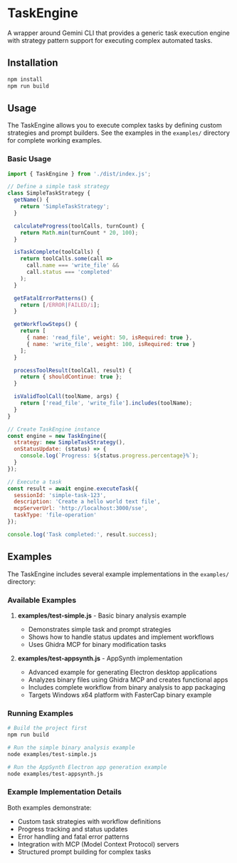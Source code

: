 # TaskEngine

A wrapper around Gemini CLI that provides a generic task execution engine with strategy pattern support for executing complex automated tasks.

## Installation

```bash
npm install
npm run build
```

## Usage

The TaskEngine allows you to execute complex tasks by defining custom strategies and prompt builders. See the examples in the `examples/` directory for complete working examples.

### Basic Usage

```javascript
import { TaskEngine } from './dist/index.js';

// Define a simple task strategy
class SimpleTaskStrategy {
  getName() {
    return 'SimpleTaskStrategy';
  }

  calculateProgress(toolCalls, turnCount) {
    return Math.min(turnCount * 20, 100);
  }

  isTaskComplete(toolCalls) {
    return toolCalls.some(call => 
      call.name === 'write_file' && 
      call.status === 'completed'
    );
  }

  getFatalErrorPatterns() {
    return [/ERROR|FAILED/i];
  }

  getWorkflowSteps() {
    return [
      { name: 'read_file', weight: 50, isRequired: true },
      { name: 'write_file', weight: 100, isRequired: true }
    ];
  }

  processToolResult(toolCall, result) {
    return { shouldContinue: true };
  }

  isValidToolCall(toolName, args) {
    return ['read_file', 'write_file'].includes(toolName);
  }
}

// Create TaskEngine instance
const engine = new TaskEngine({
  strategy: new SimpleTaskStrategy(),
  onStatusUpdate: (status) => {
    console.log(`Progress: ${status.progress.percentage}%`);
  }
});

// Execute a task
const result = await engine.executeTask({
  sessionId: 'simple-task-123',
  description: 'Create a hello world text file',
  mcpServerUrl: 'http://localhost:3000/sse',
  taskType: 'file-operation'
});

console.log('Task completed:', result.success);
```

## Examples

The TaskEngine includes several example implementations in the `examples/` directory:

### Available Examples

1. **examples/test-simple.js** - Basic binary analysis example
   - Demonstrates simple task and prompt strategies
   - Shows how to handle status updates and implement workflows
   - Uses Ghidra MCP for binary modification tasks

2. **examples/test-appsynth.js** - AppSynth implementation  
   - Advanced example for generating Electron desktop applications
   - Analyzes binary files using Ghidra MCP and creates functional apps
   - Includes complete workflow from binary analysis to app packaging
   - Targets Windows x64 platform with FasterCap binary example

### Running Examples

```bash
# Build the project first
npm run build

# Run the simple binary analysis example  
node examples/test-simple.js

# Run the AppSynth Electron app generation example
node examples/test-appsynth.js
```

### Example Implementation Details

Both examples demonstrate:
- Custom task strategies with workflow definitions
- Progress tracking and status updates  
- Error handling and fatal error patterns
- Integration with MCP (Model Context Protocol) servers
- Structured prompt building for complex tasks

